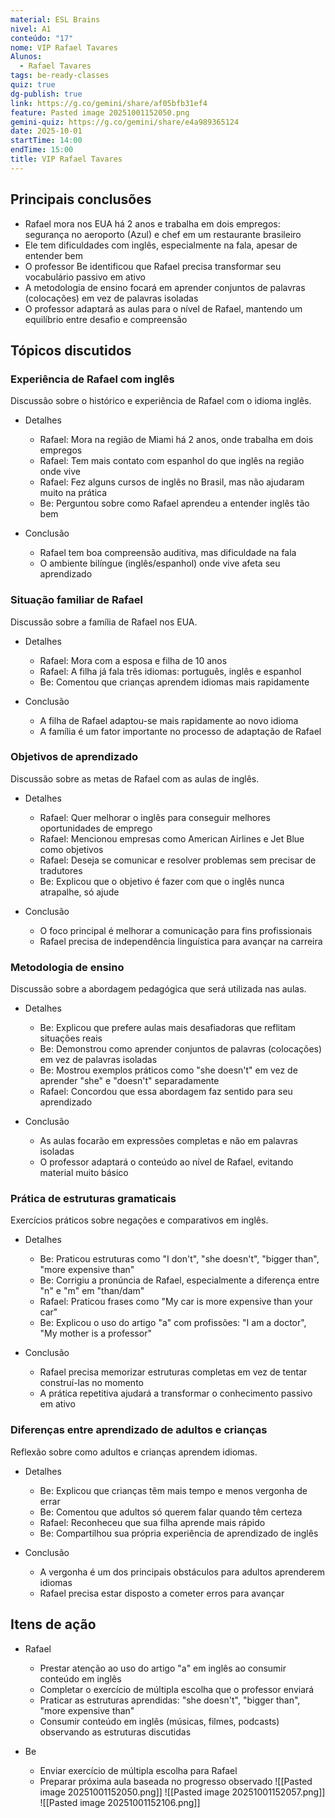 ```yaml
---
material: ESL Brains
nivel: A1
conteúdo: "17"
nome: VIP Rafael Tavares
Alunos:
  - Rafael Tavares
tags: be-ready-classes
quiz: true
dg-publish: true
link: https://g.co/gemini/share/af05bfb31ef4
feature: Pasted image 20251001152050.png
gemini-quiz: https://g.co/gemini/share/e4a989365124
date: 2025-10-01
startTime: 14:00
endTime: 15:00
title: VIP Rafael Tavares
---
```

## Principais conclusões

- Rafael mora nos EUA há 2 anos e trabalha em dois empregos: segurança no aeroporto (Azul) e chef em um restaurante brasileiro
- Ele tem dificuldades com inglês, especialmente na fala, apesar de entender bem
- O professor Be identificou que Rafael precisa transformar seu vocabulário passivo em ativo
- A metodologia de ensino focará em aprender conjuntos de palavras (colocações) em vez de palavras isoladas
- O professor adaptará as aulas para o nível de Rafael, mantendo um equilíbrio entre desafio e compreensão

## Tópicos discutidos

### Experiência de Rafael com inglês

Discussão sobre o histórico e experiência de Rafael com o idioma inglês.

- Detalhes
    
    - Rafael: Mora na região de Miami há 2 anos, onde trabalha em dois empregos
    - Rafael: Tem mais contato com espanhol do que inglês na região onde vive
    - Rafael: Fez alguns cursos de inglês no Brasil, mas não ajudaram muito na prática
    - Be: Perguntou sobre como Rafael aprendeu a entender inglês tão bem
- Conclusão
    
    - Rafael tem boa compreensão auditiva, mas dificuldade na fala
    - O ambiente bilíngue (inglês/espanhol) onde vive afeta seu aprendizado

### Situação familiar de Rafael

Discussão sobre a família de Rafael nos EUA.

- Detalhes
    
    - Rafael: Mora com a esposa e filha de 10 anos
    - Rafael: A filha já fala três idiomas: português, inglês e espanhol
    - Be: Comentou que crianças aprendem idiomas mais rapidamente
- Conclusão
    
    - A filha de Rafael adaptou-se mais rapidamente ao novo idioma
    - A família é um fator importante no processo de adaptação de Rafael

### Objetivos de aprendizado

Discussão sobre as metas de Rafael com as aulas de inglês.

- Detalhes
    
    - Rafael: Quer melhorar o inglês para conseguir melhores oportunidades de emprego
    - Rafael: Mencionou empresas como American Airlines e Jet Blue como objetivos
    - Rafael: Deseja se comunicar e resolver problemas sem precisar de tradutores
    - Be: Explicou que o objetivo é fazer com que o inglês nunca atrapalhe, só ajude
- Conclusão
    
    - O foco principal é melhorar a comunicação para fins profissionais
    - Rafael precisa de independência linguística para avançar na carreira

### Metodologia de ensino

Discussão sobre a abordagem pedagógica que será utilizada nas aulas.

- Detalhes
    
    - Be: Explicou que prefere aulas mais desafiadoras que reflitam situações reais
    - Be: Demonstrou como aprender conjuntos de palavras (colocações) em vez de palavras isoladas
    - Be: Mostrou exemplos práticos como "she doesn't" em vez de aprender "she" e "doesn't" separadamente
    - Rafael: Concordou que essa abordagem faz sentido para seu aprendizado
- Conclusão
    
    - As aulas focarão em expressões completas e não em palavras isoladas
    - O professor adaptará o conteúdo ao nível de Rafael, evitando material muito básico

### Prática de estruturas gramaticais

Exercícios práticos sobre negações e comparativos em inglês.

- Detalhes
    
    - Be: Praticou estruturas como "I don't", "she doesn't", "bigger than", "more expensive than"
    - Be: Corrigiu a pronúncia de Rafael, especialmente a diferença entre "n" e "m" em "than/dam"
    - Rafael: Praticou frases como "My car is more expensive than your car"
    - Be: Explicou o uso do artigo "a" com profissões: "I am a doctor", "My mother is a professor"
- Conclusão
    
    - Rafael precisa memorizar estruturas completas em vez de tentar construí-las no momento
    - A prática repetitiva ajudará a transformar o conhecimento passivo em ativo

### Diferenças entre aprendizado de adultos e crianças

Reflexão sobre como adultos e crianças aprendem idiomas.

- Detalhes
    
    - Be: Explicou que crianças têm mais tempo e menos vergonha de errar
    - Be: Comentou que adultos só querem falar quando têm certeza
    - Rafael: Reconheceu que sua filha aprende mais rápido
    - Be: Compartilhou sua própria experiência de aprendizado de inglês
- Conclusão
    
    - A vergonha é um dos principais obstáculos para adultos aprenderem idiomas
    - Rafael precisa estar disposto a cometer erros para avançar

## Itens de ação

- Rafael
    
    - Prestar atenção ao uso do artigo "a" em inglês ao consumir conteúdo em inglês
    - Completar o exercício de múltipla escolha que o professor enviará
    - Praticar as estruturas aprendidas: "she doesn't", "bigger than", "more expensive than"
    - Consumir conteúdo em inglês (músicas, filmes, podcasts) observando as estruturas discutidas
- Be
    
    - Enviar exercício de múltipla escolha para Rafael
    - Preparar próxima aula baseada no progresso observado
![[Pasted image 20251001152050.png]]
![[Pasted image 20251001152057.png]]
![[Pasted image 20251001152106.png]]